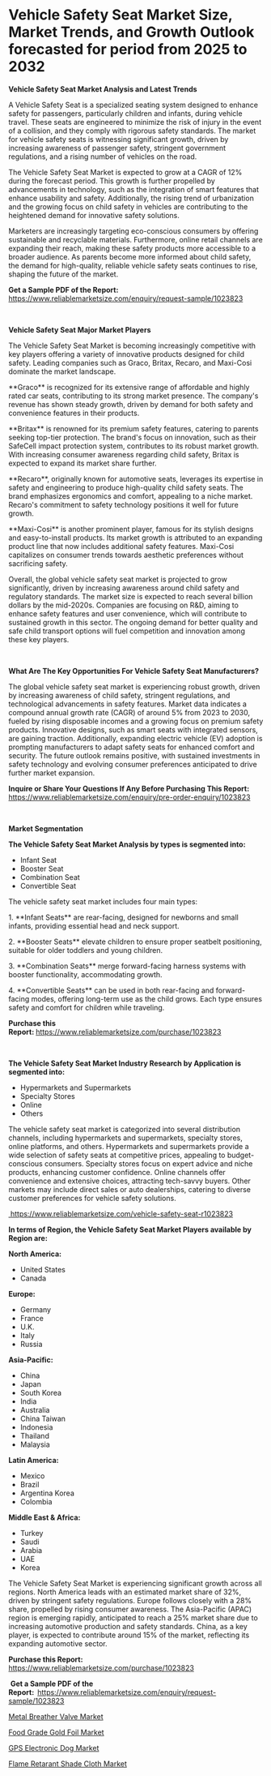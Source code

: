 <p><h1>Vehicle Safety Seat Market Size, Market Trends, and Growth Outlook forecasted for period from 2025 to 2032</h1></p><p><strong>Vehicle Safety Seat Market Analysis and Latest Trends</strong></p>
<p><p>A Vehicle Safety Seat is a specialized seating system designed to enhance safety for passengers, particularly children and infants, during vehicle travel. These seats are engineered to minimize the risk of injury in the event of a collision, and they comply with rigorous safety standards. The market for vehicle safety seats is witnessing significant growth, driven by increasing awareness of passenger safety, stringent government regulations, and a rising number of vehicles on the road.</p><p>The Vehicle Safety Seat Market is expected to grow at a CAGR of 12% during the forecast period. This growth is further propelled by advancements in technology, such as the integration of smart features that enhance usability and safety. Additionally, the rising trend of urbanization and the growing focus on child safety in vehicles are contributing to the heightened demand for innovative safety solutions.</p><p>Marketers are increasingly targeting eco-conscious consumers by offering sustainable and recyclable materials. Furthermore, online retail channels are expanding their reach, making these safety products more accessible to a broader audience. As parents become more informed about child safety, the demand for high-quality, reliable vehicle safety seats continues to rise, shaping the future of the market.</p></p>
<p><strong>Get a Sample PDF of the Report:&nbsp;</strong> <a href="https://www.reliablemarketsize.com/enquiry/request-sample/1023823?utm_campaign=1999&utm_medium=2&utm_source=Github&utm_content=ia&utm_term=07032025&utm_id=vehicle-safety-seat">https://www.reliablemarketsize.com/enquiry/request-sample/1023823</a></p>
<p>&nbsp;</p>
<p><strong>Vehicle Safety Seat Major Market Players</strong></p>
<p><p>The Vehicle Safety Seat Market is becoming increasingly competitive with key players offering a variety of innovative products designed for child safety. Leading companies such as Graco, Britax, Recaro, and Maxi-Cosi dominate the market landscape.</p><p>**Graco** is recognized for its extensive range of affordable and highly rated car seats, contributing to its strong market presence. The company's revenue has shown steady growth, driven by demand for both safety and convenience features in their products.</p><p>**Britax** is renowned for its premium safety features, catering to parents seeking top-tier protection. The brand's focus on innovation, such as their SafeCell impact protection system, contributes to its robust market growth. With increasing consumer awareness regarding child safety, Britax is expected to expand its market share further.</p><p>**Recaro**, originally known for automotive seats, leverages its expertise in safety and engineering to produce high-quality child safety seats. The brand emphasizes ergonomics and comfort, appealing to a niche market. Recaro's commitment to safety technology positions it well for future growth.</p><p>**Maxi-Cosi** is another prominent player, famous for its stylish designs and easy-to-install products. Its market growth is attributed to an expanding product line that now includes additional safety features. Maxi-Cosi capitalizes on consumer trends towards aesthetic preferences without sacrificing safety.</p><p>Overall, the global vehicle safety seat market is projected to grow significantly, driven by increasing awareness around child safety and regulatory standards. The market size is expected to reach several billion dollars by the mid-2020s. Companies are focusing on R&D, aiming to enhance safety features and user convenience, which will contribute to sustained growth in this sector. The ongoing demand for better quality and safe child transport options will fuel competition and innovation among these key players.</p></p>
<p>&nbsp;</p>
<p><strong>What Are The Key Opportunities For Vehicle Safety Seat Manufacturers?</strong></p>
<p><p>The global vehicle safety seat market is experiencing robust growth, driven by increasing awareness of child safety, stringent regulations, and technological advancements in safety features. Market data indicates a compound annual growth rate (CAGR) of around 5% from 2023 to 2030, fueled by rising disposable incomes and a growing focus on premium safety products. Innovative designs, such as smart seats with integrated sensors, are gaining traction. Additionally, expanding electric vehicle (EV) adoption is prompting manufacturers to adapt safety seats for enhanced comfort and security. The future outlook remains positive, with sustained investments in safety technology and evolving consumer preferences anticipated to drive further market expansion.</p></p>
<p><strong>Inquire or Share Your Questions If Any Before Purchasing This Report:</strong> <a href="https://www.reliablemarketsize.com/enquiry/pre-order-enquiry/1023823?utm_campaign=1999&utm_medium=2&utm_source=Github&utm_content=ia&utm_term=07032025&utm_id=vehicle-safety-seat">https://www.reliablemarketsize.com/enquiry/pre-order-enquiry/1023823</a></p>
<p>&nbsp;</p>
<p><strong>Market Segmentation</strong></p>
<p><strong>The Vehicle Safety Seat Market Analysis by types is segmented into:</strong></p>
<p><ul><li>Infant Seat</li><li>Booster Seat</li><li>Combination Seat</li><li>Convertible Seat</li></ul></p>
<p><p>The vehicle safety seat market includes four main types: </p><p>1. **Infant Seats** are rear-facing, designed for newborns and small infants, providing essential head and neck support. </p><p>2. **Booster Seats** elevate children to ensure proper seatbelt positioning, suitable for older toddlers and young children. </p><p>3. **Combination Seats** merge forward-facing harness systems with booster functionality, accommodating growth. </p><p>4. **Convertible Seats** can be used in both rear-facing and forward-facing modes, offering long-term use as the child grows. Each type ensures safety and comfort for children while traveling.</p></p>
<p><strong>Purchase this Report:&nbsp;</strong><a href="https://www.reliablemarketsize.com/purchase/1023823?utm_campaign=1999&utm_medium=2&utm_source=Github&utm_content=ia&utm_term=07032025&utm_id=vehicle-safety-seat">https://www.reliablemarketsize.com/purchase/1023823</a></p>
<p>&nbsp;</p>
<p><strong>The Vehicle Safety Seat Market Industry Research by Application is segmented into:</strong></p>
<p><ul><li>Hypermarkets and Supermarkets</li><li>Specialty Stores</li><li>Online</li><li>Others</li></ul></p>
<p><p>The vehicle safety seat market is categorized into several distribution channels, including hypermarkets and supermarkets, specialty stores, online platforms, and others. Hypermarkets and supermarkets provide a wide selection of safety seats at competitive prices, appealing to budget-conscious consumers. Specialty stores focus on expert advice and niche products, enhancing customer confidence. Online channels offer convenience and extensive choices, attracting tech-savvy buyers. Other markets may include direct sales or auto dealerships, catering to diverse customer preferences for vehicle safety solutions.</p></p>
<p><a href="https://www.reliablemarketsize.com/vehicle-safety-seat-r1023823?utm_campaign=1999&utm_medium=2&utm_source=Github&utm_content=ia&utm_term=07032025&utm_id=vehicle-safety-seat">&nbsp;https://www.reliablemarketsize.com/vehicle-safety-seat-r1023823</a></p>
<p><strong>In terms of Region, the Vehicle Safety Seat Market Players available by Region are:</strong></p>
<p>
    <p> <strong> North America: </strong>
        <ul>
            <li>United States</li>
            <li>Canada</li>
        </ul>
        </p> 
    <p> <strong> Europe: </strong>
        <ul>
            <li>Germany</li>
            <li>France</li>
            <li>U.K.</li>
            <li>Italy</li>
            <li>Russia</li>
        </ul>
        </p> 
    <p> <strong> Asia-Pacific: </strong>
        <ul>
            <li>China</li>
            <li>Japan</li>
            <li>South Korea</li>
            <li>India</li>
            <li>Australia</li>
            <li>China Taiwan</li>
            <li>Indonesia</li>
            <li>Thailand</li>
            <li>Malaysia</li>
        </ul>
        </p> 
    <p> <strong> Latin America: </strong>
        <ul>
            <li>Mexico</li>
            <li>Brazil</li>
            <li>Argentina Korea</li>
            <li>Colombia</li>
        </ul>
        </p> 
    <p> <strong> Middle East & Africa: </strong>
        <ul>
            <li>Turkey</li>
            <li>Saudi</li>
            <li>Arabia</li>
            <li>UAE</li>
            <li>Korea</li>
        </ul>
    </p>
    </p>
<p><p>The Vehicle Safety Seat Market is experiencing significant growth across all regions. North America leads with an estimated market share of 32%, driven by stringent safety regulations. Europe follows closely with a 28% share, propelled by rising consumer awareness. The Asia-Pacific (APAC) region is emerging rapidly, anticipated to reach a 25% market share due to increasing automotive production and safety standards. China, as a key player, is expected to contribute around 15% of the market, reflecting its expanding automotive sector.</p></p>
<p><strong>Purchase this Report: </strong><a href="https://www.reliablemarketsize.com/purchase/1023823?utm_campaign=1999&utm_medium=2&utm_source=Github&utm_content=ia&utm_term=07032025&utm_id=vehicle-safety-seat">https://www.reliablemarketsize.com/purchase/1023823</a></p>
<p>&nbsp;<strong>Get a Sample PDF of the Report:&nbsp;&nbsp;</strong><a href="https://www.reliablemarketsize.com/enquiry/request-sample/1023823?utm_campaign=1999&utm_medium=2&utm_source=Github&utm_content=ia&utm_term=07032025&utm_id=vehicle-safety-seat">https://www.reliablemarketsize.com/enquiry/request-sample/1023823</a></p>
<p><strong></strong></p>
<p><p><a href="https://github.com/pizolina/Market-Research-Report-List-7/blob/main/metal-breather-valve-market.md?utm_campaign=1999&utm_medium=2&utm_source=Github&utm_content=ia&utm_term=07032025&utm_id=vehicle-safety-seat">Metal Breather Valve Market</a></p><p><a href="https://github.com/yagyumiqdad/Market-Research-Report-List-1/blob/main/food-grade-gold-foil-market.md?utm_campaign=1999&utm_medium=2&utm_source=Github&utm_content=ia&utm_term=07032025&utm_id=vehicle-safety-seat">Food Grade Gold Foil Market</a></p><p><a href="https://github.com/enieyfabius/Market-Research-Report-List-1/blob/main/gps-electronic-dog-market.md?utm_campaign=1999&utm_medium=2&utm_source=Github&utm_content=ia&utm_term=07032025&utm_id=vehicle-safety-seat">GPS Electronic Dog Market</a></p><p><a href="https://github.com/payareganiou/Market-Research-Report-List-1/blob/main/flame-retarant-shade-cloth-market.md?utm_campaign=1999&utm_medium=2&utm_source=Github&utm_content=ia&utm_term=07032025&utm_id=vehicle-safety-seat">Flame Retarant Shade Cloth Market</a></p></p>